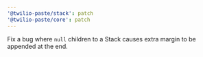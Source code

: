 ```yaml
---
'@twilio-paste/stack': patch
'@twilio-paste/core': patch
---
```


Fix a bug where `null` children to a Stack causes extra margin to be appended at the end.
